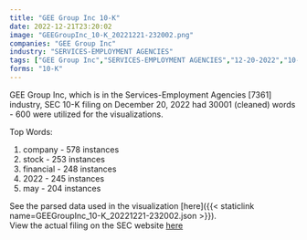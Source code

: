 ```yaml
---
title: "GEE Group Inc 10-K"
date: 2022-12-21T23:20:02
image: "GEEGroupInc_10-K_20221221-232002.png"
companies: "GEE Group Inc"
industry: "SERVICES-EMPLOYMENT AGENCIES"
tags: ["GEE Group Inc","SERVICES-EMPLOYMENT AGENCIES","12-20-2022","10-K"]
forms: "10-K"
---
```

GEE Group Inc, which is in the Services-Employment Agencies [7361] industry, SEC 10-K filing on December 20, 2022 had 30001 (cleaned) words - 600 were utilized for the visualizations.

Top Words:
1. company - 578 instances
2. stock - 253 instances
3. financial - 248 instances
4. 2022 - 245 instances
5. may - 204 instances


See the parsed data used in the visualization [here]({{< staticlink name=GEEGroupInc_10-K_20221221-232002.json >}}).  
View the actual filing on the SEC website [here](https://www.sec.gov/Archives/edgar/data/40570/0001477932-22-009439.txt)